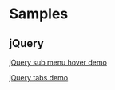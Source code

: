 # Samples
## jQuery
[jQuery sub menu hover demo](https://shawnrong.github.io/demos/front-end-demos/jquery/jquery-sub-menu.html)

[jQuery tabs demo](https://shawnrong.github.io/demos/front-end-demos/jquery/jquery-item-hover.html)
